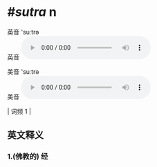 # ***\#sutra*** n
英音 'suːtrə  
英音
<audio src="./media/sutra1.aac" controls="controls"></audio>

美音 'suːtrə  
美音
<audio src="./media/sutra2.aac" controls="controls"></audio>



| 词频 1 |  

英文释义
---
### 1.**(佛教的) 经**  


